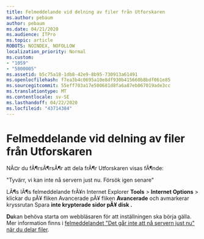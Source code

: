 ```yaml
---
title: Felmeddelande vid delning av filer från Utforskaren
ms.author: pebaum
author: pebaum
ms.date: 04/21/2020
ms.audience: ITPro
ms.topic: article
ROBOTS: NOINDEX, NOFOLLOW
localization_priority: Normal
ms.custom:
- "1059"
- "5800005"
ms.assetid: b5c75a18-1db8-42e9-8b95-730913a61491
ms.openlocfilehash: f7ea3b4c0695a10e8df930b415660b8bdf061e85
ms.sourcegitcommit: 55eff703a17e500681d8fa6a87eb067019ade3cc
ms.translationtype: MT
ms.contentlocale: sv-SE
ms.lasthandoff: 04/22/2020
ms.locfileid: "43714384"
---
```

# <a name="error-message-when-sharing-files-from-windows-explorer"></a>Felmeddelande vid delning av filer från Utforskaren

NÃ¤r du fÃ¶rsÃ¶rsÃ¶r att dela frÃ¶r Utforskaren visas fÃ¶nde:
  
"Tyvärr, vi kan inte nå servern just nu. Försök igen senare"
  
LÃ¶s lÃ¶s felmeddelande frÃ¥n Internet Explorer **Tools** \> **Internet Options** \> klickar du pÃ¥ fliken Avancerade pÃ¥ fliken **Avancerade** och avmarkerar kryssrutan Spara **inte krypterade sidor pÃ¥ disk .**
  
 **Du**kan behöva starta om webbläsaren för att inställningen ska börja gälla. Mer information finns i [felmeddelandet "Det går inte att nå servern just nu" när du delar filer](https://go.microsoft.com/fwlink/?linkid=2022914).
  